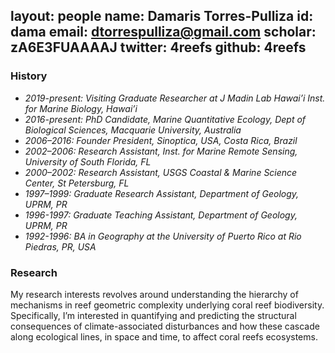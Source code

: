 layout: people
name: Damaris Torres-Pulliza
id: dama
email: dtorrespulliza@gmail.com
scholar: zA6E3FUAAAAJ
twitter: 4reefs
github: 4reefs
---

### History

- *2019-present: Visiting Graduate Researcher at J Madin Lab Hawai’i Inst. for Marine Biology, Hawai’i*	
- *2016-present: PhD Candidate, Marine Quantitative Ecology, Dept of Biological Sciences, Macquarie University, Australia*
- *2006–2016: Founder President, Sinoptica, USA, Costa Rica, Brazil*
- *2002–2006: Research Assistant, Inst. for Marine Remote Sensing, University of South Florida, FL* 
- *2000–2002: Research Assistant, USGS Coastal & Marine Science Center, St Petersburg, FL*
- *1997–1999: Graduate Research Assistant, Department of Geology, UPRM, PR* 
- *1996-1997: Graduate Teaching Assistant, Department of Geology, UPRM, PR*
- *1992-1996: BA in Geography at the University of Puerto Rico at Rio Piedras, PR, USA*

### Research

My research interests revolves around understanding the hierarchy of mechanisms in reef geometric complexity underlying coral reef biodiversity.  Specifically, I’m interested in quantifying and predicting the structural consequences of climate-associated disturbances and how these cascade along ecological lines, in space and time, to affect coral reefs ecosystems.  

##

